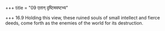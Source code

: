 +++
title = "09 एतान् दृष्टिमवष्टभ्य"

+++
16.9 Holding this view, these ruined souls of small intellect and fierce
deeds, come forth as the enemies of the world for its destruction.
